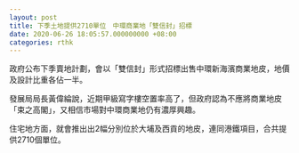 ```yaml
---
layout: post
title: 下季土地提供2710單位　中環商業地「雙信封」招標
date: 2020-06-26 18:05:57.000000000 +08:00
categories: rthk
---
```


政府公布下季賣地計劃，會以「雙信封」形式招標出售中環新海濱商業地皮，地價及設計比重各佔一半。

發展局局長黃偉綸說，近期甲級寫字樓空置率高了，但政府認為不應將商業地皮「束之高閣」，又相信市場對中環商業地仍有濃厚興趣。

住宅地方面，就會推出出2幅分別位於大埔及西貢的地皮，連同港鐵項目，合共提供2710個單位。
